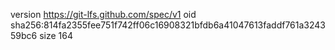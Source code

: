version https://git-lfs.github.com/spec/v1
oid sha256:814fa2355fee751f742ff06c16908321bfdb6a41047613faddf761a324359bc6
size 164
